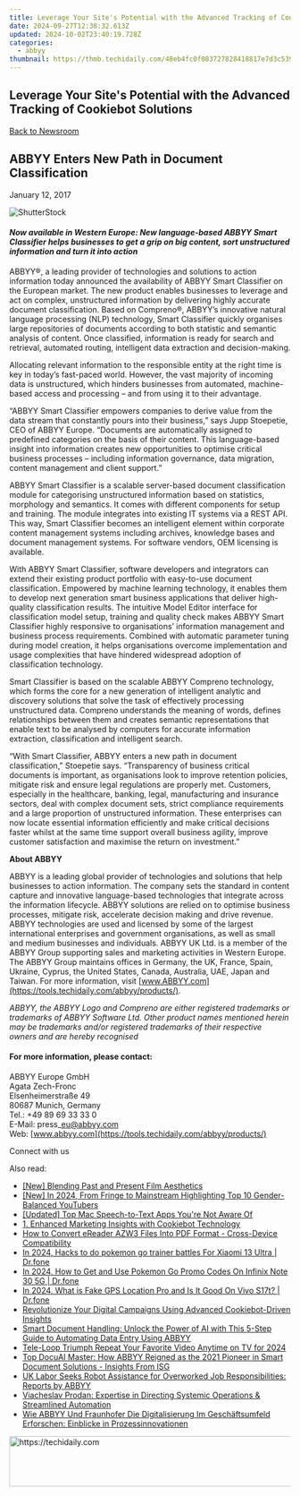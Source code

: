 ```yaml
---
title: Leverage Your Site's Potential with the Advanced Tracking of Cookiebot Solutions
date: 2024-09-27T12:38:32.613Z
updated: 2024-10-02T23:40:19.728Z
categories:
  - abbyy
thumbnail: https://thmb.techidaily.com/48eb4fc0f083727828418817e7d3c53949a229ffb44504b07d25f967a878becd.png
---
```


## Leverage Your Site's Potential with the Advanced Tracking of Cookiebot Solutions

[Back to Newsroom](https://tools.techidaily.com/abbyy/products/)

## ABBYY Enters New Path in Document Classification

January 12, 2017

![ShutterStock](https://content.abbyy.com/-/media/project/abbyy/abbyy/branchtemplates/shutterstock_1272462163_1296-x-729.jpg?h=729&iar=0&w=1296)

#### _Now available in Western Europe: New language-based ABBYY Smart Classifier helps businesses to get a grip on big content, sort unstructured information and turn it into action_ 

ABBYY®, a leading provider of technologies and solutions to action information today announced the availability of ABBYY Smart Classifier on the European market. The new product enables businesses to leverage and act on complex, unstructured information by delivering highly accurate document classification. Based on Compreno®, ABBYY’s innovative natural language processing (NLP) technology, Smart Classifier quickly organises large repositories of documents according to both statistic and semantic analysis of content. Once classified, information is ready for search and retrieval, automated routing, intelligent data extraction and decision-making.

Allocating relevant information to the responsible entity at the right time is key in today’s fast-paced world. However, the vast majority of incoming data is unstructured, which hinders businesses from automated, machine-based access and processing – and from using it to their advantage.

“ABBYY Smart Classifier empowers companies to derive value from the data stream that constantly pours into their business,” says Jupp Stoepetie, CEO of ABBYY Europe. “Documents are automatically assigned to predefined categories on the basis of their content. This language-based insight into information creates new opportunities to optimise critical business processes – including information governance, data migration, content management and client support.”

ABBYY Smart Classifier is a scalable server-based document classification module for categorising unstructured information based on statistics, morphology and semantics. It comes with different components for setup and training. The module integrates into existing IT systems via a REST API. This way, Smart Classifier becomes an intelligent element within corporate content management systems including archives, knowledge bases and document management systems. For software vendors, OEM licensing is available.

With ABBYY Smart Classifier, software developers and integrators can extend their existing product portfolio with easy-to-use document classification. Empowered by machine learning technology, it enables them to develop next generation smart business applications that deliver high-quality classification results. The intuitive Model Editor interface for classification model setup, training and quality check makes ABBYY Smart Classifier highly responsive to organisations’ information management and business process requirements. Combined with automatic parameter tuning during model creation, it helps organisations overcome implementation and usage complexities that have hindered widespread adoption of classification technology.

Smart Classifier is based on the scalable ABBYY Compreno technology, which forms the core for a new generation of intelligent analytic and discovery solutions that solve the task of effectively processing unstructured data. Compreno understands the meaning of words, defines relationships between them and creates semantic representations that enable text to be analysed by computers for accurate information extraction, classification and intelligent search.

“With Smart Classifier, ABBYY enters a new path in document classification,” Stoepetie says. “Transparency of business critical documents is important, as organisations look to improve retention policies, mitigate risk and ensure legal regulations are properly met. Customers, especially in the healthcare, banking, legal, manufacturing and insurance sectors, deal with complex document sets, strict compliance requirements and a large proportion of unstructured information. These enterprises can now locate essential information efficiently and make critical decisions faster whilst at the same time support overall business agility, improve customer satisfaction and maximise the return on investment.”  
  
**About ABBYY**

ABBYY is a leading global provider of technologies and solutions that help businesses to action information. The company sets the standard in content capture and innovative language-based technologies that integrate across the information lifecycle. ABBYY solutions are relied on to optimise business processes, mitigate risk, accelerate decision making and drive revenue. ABBYY technologies are used and licensed by some of the largest international enterprises and government organisations, as well as small and medium businesses and individuals. ABBYY UK Ltd. is a member of the ABBYY Group supporting sales and marketing activities in Western Europe. The ABBYY Group maintains offices in Germany, the UK, France, Spain, Ukraine, Cyprus, the United States, Canada, Australia, UAE, Japan and Taiwan. For more information, visit [www.ABBYY.com](https://tools.techidaily.com/abbyy/products/).

_ABBYY, the ABBYY Logo and Compreno are either registered trademarks or trademarks of ABBYY Software Ltd. Other product names mentioned herein may be trademarks and/or registered trademarks of their respective owners and are hereby recognised_ 
  
#### For more information, please contact:

ABBYY Europe GmbH  
Agata Zech-Fronc  
Elsenheimerstraße 49   
80687 Munich, Germany   
Tel.: +49 89 69 33 33 0  
E-Mail: press\_eu@abbyy.com  
Web: [www.abbyy.com](https://tools.techidaily.com/abbyy/products/)

  
Connect with us

<ins class="adsbygoogle"
     style="display:block"
     data-ad-format="autorelaxed"
     data-ad-client="ca-pub-7571918770474297"
     data-ad-slot="1223367746"></ins>

<ins class="adsbygoogle"
     style="display:block"
     data-ad-client="ca-pub-7571918770474297"
     data-ad-slot="8358498916"
     data-ad-format="auto"
     data-full-width-responsive="true"></ins>

<span class="atpl-alsoreadstyle">Also read:</span>
<div><ul>
<li><a href="https://youtube-clips.techidaily.com/new-blending-past-and-present-film-aesthetics/"><u>[New] Blending Past and Present Film Aesthetics</u></a></li>
<li><a href="https://eaxpv-info.techidaily.com/new-in-2024-from-fringe-to-mainstream-highlighting-top-10-gender-balanced-youtubers/"><u>[New] In 2024, From Fringe to Mainstream Highlighting Top 10 Gender-Balanced YouTubers</u></a></li>
<li><a href="https://article-helps.techidaily.com/updated-top-mac-speech-to-text-apps-youre-not-aware-of/"><u>[Updated] Top Mac Speech-to-Text Apps You're Not Aware Of</u></a></li>
<li><a href="https://discover-advanced.techidaily.com/1-enhanced-marketing-insights-with-cookiebot-technology/"><u>1. Enhanced Marketing Insights with Cookiebot Technology</u></a></li>
<li><a href="https://some-skills.techidaily.com/how-to-convert-ereader-azw3-files-into-pdf-format-cross-device-compatibility/"><u>How to Convert eReader AZW3 Files Into PDF Format - Cross-Device Compatibility</u></a></li>
<li><a href="https://change-location.techidaily.com/in-2024-hacks-to-do-pokemon-go-trainer-battles-for-xiaomi-13-ultra-drfone-by-drfone-virtual-android/"><u>In 2024, Hacks to do pokemon go trainer battles For Xiaomi 13 Ultra | Dr.fone</u></a></li>
<li><a href="https://android-pokemon-go.techidaily.com/in-2024-how-to-get-and-use-pokemon-go-promo-codes-on-infinix-note-30-5g-drfone-by-drfone-virtual-android/"><u>In 2024, How to Get and Use Pokemon Go Promo Codes On Infinix Note 30 5G | Dr.fone</u></a></li>
<li><a href="https://phone-solutions.techidaily.com/in-2024-what-is-fake-gps-location-pro-and-is-it-good-on-vivo-s17t-drfone-by-drfone-virtual-android/"><u>In 2024, What is Fake GPS Location Pro and Is It Good On Vivo S17t? | Dr.fone</u></a></li>
<li><a href="https://discover-advanced.techidaily.com/revolutionize-your-digital-campaigns-using-advanced-cookiebot-driven-insights/"><u>Revolutionize Your Digital Campaigns Using Advanced Cookiebot-Driven Insights</u></a></li>
<li><a href="https://discover-advanced.techidaily.com/smart-document-handling-unlock-the-power-of-ai-with-this-5-step-guide-to-automating-data-entry-using-abbyy/"><u>Smart Document Handling: Unlock the Power of AI with This 5-Step Guide to Automating Data Entry Using ABBYY</u></a></li>
<li><a href="https://youtube-tips.techidaily.com/loop-triumph-repeat-your-favorite-video-anytime-on-tv-for-2024/"><u>Tele-Loop Triumph Repeat Your Favorite Video Anytime on TV for 2024</u></a></li>
<li><a href="https://discover-advanced.techidaily.com/top-docuai-master-how-abbyy-reigned-as-the-2021-pioneer-in-smart-document-solutions-insights-from-isg/"><u>Top DocuAI Master: How ABBYY Reigned as the 2021 Pioneer in Smart Document Solutions - Insights From ISG</u></a></li>
<li><a href="https://discover-advanced.techidaily.com/uk-labor-seeks-robot-assistance-for-overworked-job-responsibilities-reports-by-abbyy/"><u>UK Labor Seeks Robot Assistance for Overworked Job Responsibilities: Reports by ABBYY</u></a></li>
<li><a href="https://discover-advanced.techidaily.com/viacheslav-prodan-expertise-in-directing-systemic-operations-and-streamlined-automation/"><u>Viacheslav Prodan: Expertise in Directing Systemic Operations & Streamlined Automation</u></a></li>
<li><a href="https://discover-advanced.techidaily.com/wie-abbyy-und-fraunhofer-die-digitalisierung-im-geschaftsumfeld-erforschen-einblicke-in-prozessinnovationen/"><u>Wie ABBYY Und Fraunhofer Die Digitalisierung Im Geschäftsumfeld Erforschen: Einblicke in Prozessinnovationen</u></a></li>
</ul></div>

<!-- affiliate ads begin -->
<a href="https://appsumo.8odi.net/c/5597632/2105876/7443" target="_top" id="2105876">
  <img src="//a.impactradius-go.com/display-ad/7443-2105876" border="0" alt="https://techidaily.com" width="728" height="90"/>
</a>
<img height="0" width="0" src="https://appsumo.8odi.net/i/5597632/2105876/7443" style="position:absolute;visibility:hidden;" border="0" />
<!-- affiliate ads end -->

